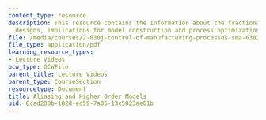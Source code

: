 ```yaml
---
content_type: resource
description: This resource contains the information about the fractional factorial
  designs, implications for model construction and process optimization using DOE.
file: /media/courses/2-830j-control-of-manufacturing-processes-sma-6303-spring-2008/8cad280b182ded597a0513c5823ae61b_lecture14.pdf
file_type: application/pdf
learning_resource_types:
- Lecture Videos
ocw_type: OCWFile
parent_title: Lecture Videos
parent_type: CourseSection
resourcetype: Document
title: Aliasing and Higher Order Models
uid: 8cad280b-182d-ed59-7a05-13c5823ae61b
---
```

